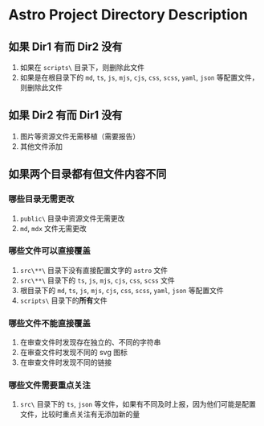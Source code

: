 # Astro Project Directory Description

## 如果 Dir1 有而 Dir2 没有

1. 如果在 `scripts\` 目录下，则删除此文件
2. 如果是在根目录下的 `md`, `ts`, `js`, `mjs`, `cjs`, `css`, `scss`, `yaml`, `json` 等配置文件，则删除此文件

## 如果 Dir2 有而 Dir1 没有

1. 图片等资源文件无需移植（需要报告）
2. 其他文件添加

## 如果两个目录都有但文件内容不同

### 哪些目录无需更改

1. `public\` 目录中资源文件无需更改
2. `md`, `mdx` 文件无需更改

### 哪些文件可以直接覆盖

1. `src\**\` 目录下没有直接配置文字的 `astro` 文件
2. `src\**\` 目录下的 `ts`, `js`, `mjs`, `cjs`, `css`, `scss` 文件
3. 根目录下的 `md`, `ts`, `js`, `mjs`, `cjs`, `css`, `scss`, `yaml`, `json` 等配置文件
4. `scripts\` 目录下的**所有**文件

### 哪些文件不能直接覆盖

1. 在审查文件时发现存在独立的、不同的字符串
2. 在审查文件时发现不同的 svg 图标
3. 在审查文件时发现不同的链接

### 哪些文件需要重点关注

1. `src\` 目录下的 `ts`, `json` 等文件，如果有不同及时上报，因为他们可能是配置文件，比较时重点关注有无添加新的量
